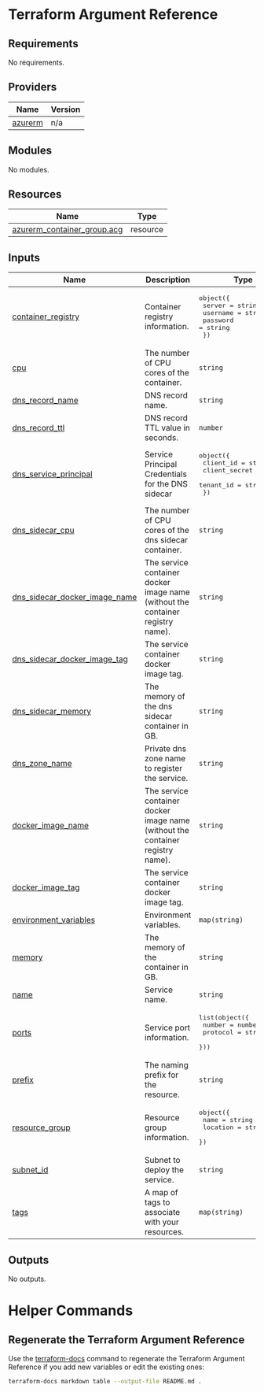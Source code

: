 # Terraform Argument Reference

<!-- BEGIN_TF_DOCS -->
## Requirements

No requirements.

## Providers

| Name | Version |
|------|---------|
| <a name="provider_azurerm"></a> [azurerm](#provider\_azurerm) | n/a |

## Modules

No modules.

## Resources

| Name | Type |
|------|------|
| [azurerm_container_group.acg](https://registry.terraform.io/providers/hashicorp/azurerm/latest/docs/resources/container_group) | resource |

## Inputs

| Name | Description | Type | Default | Required |
|------|-------------|------|---------|:--------:|
| <a name="input_container_registry"></a> [container\_registry](#input\_container\_registry) | Container registry information. | <pre>object({<br>    server   = string<br>    username = string<br>    password = string<br>  })</pre> | n/a | yes |
| <a name="input_cpu"></a> [cpu](#input\_cpu) | The number of CPU cores of the container. | `string` | `"0.5"` | no |
| <a name="input_dns_record_name"></a> [dns\_record\_name](#input\_dns\_record\_name) | DNS record name. | `string` | n/a | yes |
| <a name="input_dns_record_ttl"></a> [dns\_record\_ttl](#input\_dns\_record\_ttl) | DNS record TTL value in seconds. | `number` | `60` | no |
| <a name="input_dns_service_principal"></a> [dns\_service\_principal](#input\_dns\_service\_principal) | Service Principal Credentials for the DNS sidecar | <pre>object({<br>    client_id     = string<br>    client_secret = string<br>    tenant_id     = string<br>  })</pre> | n/a | yes |
| <a name="input_dns_sidecar_cpu"></a> [dns\_sidecar\_cpu](#input\_dns\_sidecar\_cpu) | The number of CPU cores of the dns sidecar container. | `string` | `"0.5"` | no |
| <a name="input_dns_sidecar_docker_image_name"></a> [dns\_sidecar\_docker\_image\_name](#input\_dns\_sidecar\_docker\_image\_name) | The service container docker image name (without the container registry name). | `string` | `"dns_sidecar"` | no |
| <a name="input_dns_sidecar_docker_image_tag"></a> [dns\_sidecar\_docker\_image\_tag](#input\_dns\_sidecar\_docker\_image\_tag) | The service container docker image tag. | `string` | `"latest"` | no |
| <a name="input_dns_sidecar_memory"></a> [dns\_sidecar\_memory](#input\_dns\_sidecar\_memory) | The memory of the dns sidecar container in GB. | `string` | `"0.5"` | no |
| <a name="input_dns_zone_name"></a> [dns\_zone\_name](#input\_dns\_zone\_name) | Private dns zone name to register the service. | `string` | n/a | yes |
| <a name="input_docker_image_name"></a> [docker\_image\_name](#input\_docker\_image\_name) | The service container docker image name (without the container registry name). | `string` | n/a | yes |
| <a name="input_docker_image_tag"></a> [docker\_image\_tag](#input\_docker\_image\_tag) | The service container docker image tag. | `string` | `"latest"` | no |
| <a name="input_environment_variables"></a> [environment\_variables](#input\_environment\_variables) | Environment variables. | `map(string)` | `{}` | no |
| <a name="input_memory"></a> [memory](#input\_memory) | The memory of the container in GB. | `string` | `"1.5"` | no |
| <a name="input_name"></a> [name](#input\_name) | Service name. | `string` | n/a | yes |
| <a name="input_ports"></a> [ports](#input\_ports) | Service port information. | <pre>list(object({<br>    number   = number<br>    protocol = string<br>  }))</pre> | `[]` | no |
| <a name="input_prefix"></a> [prefix](#input\_prefix) | The naming prefix for the resource. | `string` | n/a | yes |
| <a name="input_resource_group"></a> [resource\_group](#input\_resource\_group) | Resource group information. | <pre>object({<br>    name     = string<br>    location = string<br>  })</pre> | n/a | yes |
| <a name="input_subnet_id"></a> [subnet\_id](#input\_subnet\_id) | Subnet to deploy the service. | `string` | n/a | yes |
| <a name="input_tags"></a> [tags](#input\_tags) | A map of tags to associate with your resources. | `map(string)` | `{}` | no |

## Outputs

No outputs.
<!-- END_TF_DOCS -->

# Helper Commands

## Regenerate the Terraform Argument Reference

Use the [terraform-docs](https://terraform-docs.io/how-to/insert-output-to-file/) command to regenerate the Terraform Argument Reference if you add new variables or edit the existing ones:

```bash
terraform-docs markdown table --output-file README.md .
```
